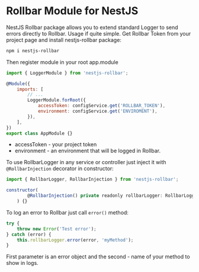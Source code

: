 # Rollbar Module for NestJS

NestJS Rollbar package allows you to extend standard Logger to send errors directly to Rollbar. Usage if quite simple. Get Rollbar Token from your project page and install nestjs-rollbar package:

```bash
npm i nestjs-rollbar
```

Then register module in your root app.module

```javascript
import { LoggerModule } from 'nestjs-rollbar';

@Module({
	imports: [
		// ...
		LoggerModule.forRoot({
			accessToken: configService.get('ROLLBAR_TOKEN'),
			environment: configService.get('ENVIROMENT'),
		}),
	],
})
export class AppModule {}
```

-   accessToken - your project token
-   environment - an environment that will be logged in Rollbar.

To use RollbarLogger in any service or controller just inject it with `@RollbarInjection` decorator in constructor:

```javascript
import { RollbarLogger, RollbarInjection } from 'nestjs-rollbar';

constructor(
		@RollbarInjection() private readonly rollbarLogger: RollbarLogger
	) {}
```

To log an error to Rollbar just call `error()` method:

```javascript
try {
	throw new Error('Test error');
} catch (error) {
	this.rollbarLogger.error(error, 'myMethod');
}
```

First parameter is an error object and the second - name of your method to show in logs.
